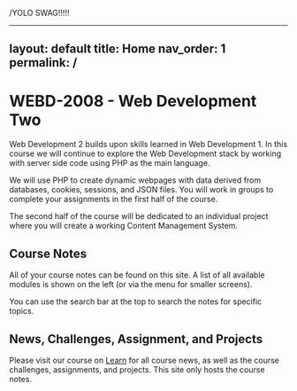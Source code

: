 /YOLO SWAG!!!!!


---
layout: default
title: Home
nav_order: 1
permalink: /
---

# WEBD-2008 - Web Development Two 

Web Development 2 builds upon skills learned in Web Development 1. In this course we will continue to explore the Web Development stack by working with server side code using PHP as the main language.

We will use PHP to create dynamic webpages with data derived from databases, cookies, sessions, and JSON files. You will work in groups to complete your assignments in the first half of the course.

The second half of the course will be dedicated to an individual project where you will create a working Content Management System.

## Course Notes

All of your course notes can be found on this site. A list of all available modules is shown on the left (or via the menu for smaller screens).

You can use the search bar at the top to search the notes for specific topics.

## News, Challenges, Assignment, and Projects

Please visit our course on [Learn](https://learn.rrc.ca) for all course news, as well as the course challenges, assignments, and projects. This site only hosts the course notes.
